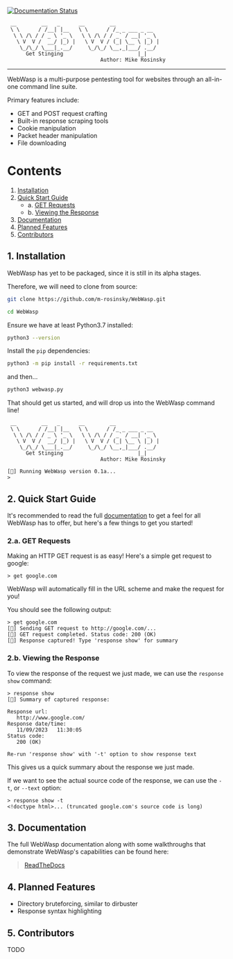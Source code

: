 [![Documentation Status](https://readthedocs.org/projects/webwasp/badge/?version=latest)](https://webwasp.readthedocs.io/en/latest/?badge=latest)

```
 __        __   _      __        __              
 \ \      / /__| |__   \ \      / /_ _ ___ _ __  
  \ \ /\ / / _ \ '_ \   \ \ /\ / / _` / __| '_ \ 
   \ V  V /  __/ |_) |   \ V  V / (_| \__ \ |_) |
    \_/\_/ \___|_.__/     \_/\_/ \__,_|___/ .__/ 
      Get Stinging                        |_|
                              Author: Mike Rosinsky 
```
---

WebWasp is a multi-purpose pentesting tool for websites through an all-in-one command line suite.

Primary features include:

- GET and POST request crafting
- Built-in response scraping tools
- Cookie manipulation
- Packet header manipulation
- File downloading

# Contents

1. [Installation](#1-installation)
2. [Quick Start Guide](#2-quick-start-guide)
    - a. [GET Requests](#2a-get-requests)
    - b. [Viewing the Response](#2b-viewing-the-response)
3. [Documentation](#3-documentation)
4. [Planned Features](#4-planned-features)
5. [Contributors](#5-contributors)

## 1. Installation

WebWasp has yet to be packaged, since it is still in its alpha stages.

Therefore, we will need to clone from source:

```bash
git clone https://github.com/m-rosinsky/WebWasp.git
```

```bash
cd WebWasp
```

Ensure we have at least Python3.7 installed:

```bash
python3 --version
```

Install the ```pip``` dependencies:

```bash
python3 -m pip install -r requirements.txt
```

and then...

```bash
python3 webwasp.py
```

That should get us started, and will drop us into the WebWasp command line!

```
 __        __   _      __        __              
 \ \      / /__| |__   \ \      / /_ _ ___ _ __  
  \ \ /\ / / _ \ '_ \   \ \ /\ / / _` / __| '_ \ 
   \ V  V /  __/ |_) |   \ V  V / (_| \__ \ |_) |
    \_/\_/ \___|_.__/     \_/\_/ \__,_|___/ .__/ 
      Get Stinging                        |_|
                              Author: Mike Rosinsky 
    
[🐝] Running WebWasp version 0.1a...
> 
```

## 2. Quick Start Guide

It's recommended to read the full [documentation](#3-documentation) to get a feel for all WebWasp has to offer, but here's a few things to get you started!

### 2.a. GET Requests

Making an HTTP GET request is as easy! Here's a simple get request to google:

```
> get google.com
```

WebWasp will automatically fill in the URL scheme and make the request for you!

You should see the following output:

```
> get google.com
[🐝] Sending GET request to http://google.com/...
[🐝] GET request completed. Status code: 200 (OK)
[🐝] Response captured! Type 'response show' for summary
```

### 2.b. Viewing the Response

To view the response of the request we just made, we can use the ```response show``` command:

```
> response show
[🐝] Summary of captured response:

Response url:
   http://www.google.com/
Response date/time:
   11/09/2023   11:30:05
Status code:
   200 (OK)

Re-run 'response show' with '-t' option to show response text
```

This gives us a quick summary about the response we just made.

If we want to see the actual source code of the response, we can use the ```-t```, or ```--text``` option:

```
> response show -t
<!doctype html>... (truncated google.com's source code is long)
```

## 3. Documentation

The full WebWasp documentation along with some walkthroughs that demonstrate WebWasp's capabilities can be found here:

> [ReadTheDocs](https://webwasp.readthedocs.io/en/latest/)

## 4. Planned Features

- Directory bruteforcing, similar to dirbuster
- Response syntax highlighting

## 5. Contributors

TODO

